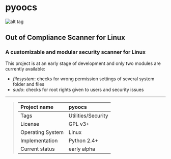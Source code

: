 # pyoocs

![alt tag](https://madrisan.files.wordpress.com/2015/09/pyoocs-logo.png)

## Out of Compliance Scanner for Linux

### A customizable and modular security scanner for Linux

This project is at an early stage of development and only two modules are currently available:

* *filesystem*: checks for wrong permission settings of several system folder and files
* *sudo*: checks for root rights given to users and security issues


---

> Project name | pyoocs
> :--- | :---
> Tags | Utilities/Security
> License | GPL v3+
> Operating System | Linux
> Implementation | Python 2.4+
> Current status | early alpha

